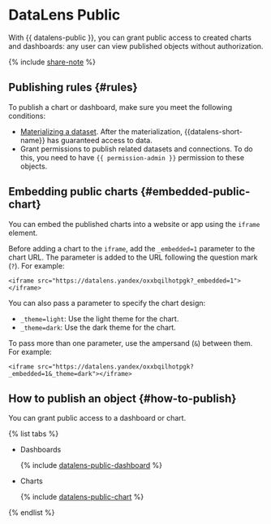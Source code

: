 # DataLens Public

With {{ datalens-public }}, you can grant public access to created charts and dashboards: any user can view published objects without authorization.

{% include [share-note](../../_includes/datalens/datalens-share-note.md) %}

## Publishing rules {#rules}

To publish a chart or dashboard, make sure you meet the following conditions:

- [Materializing a dataset](../operations/dataset/materialize.md). After the materialization, {{datalens-short-name}} has guaranteed access to data.
- Grant permissions to publish related datasets and connections. To do this, you need to have `{{ permission-admin }}` permission to these objects.

## Embedding public charts {#embedded-public-chart}

You can embed the published charts into a website or app using the `iframe` element.

Before adding a chart to the `iframe`, add the `_embedded=1` parameter to the chart URL.
The parameter is added to the URL following the question mark (`?`).
For example:

```
<iframe src="https://datalens.yandex/oxxbqilhotpgk?_embedded=1"></iframe>
```

You can also pass a parameter to specify the chart design:

* `_theme=light`: Use the light theme for the chart.
* `_theme=dark`: Use the dark theme for the chart.

To pass more than one parameter, use the ampersand (`&`) between them.
For example:

```
<iframe src="https://datalens.yandex/oxxbqilhotpgk?_embedded=1&_theme=dark"></iframe>
```

## How to publish an object {#how-to-publish}

You can grant public access to a dashboard or chart.

{% list tabs %}

- Dashboards

  {% include [datalens-public-dashboard](../../_includes/datalens/operations/datalens-public-dashboard.md) %}

- Charts

  {% include [datalens-public-chart](../../_includes/datalens/operations/datalens-public-chart.md) %}

{% endlist %}


